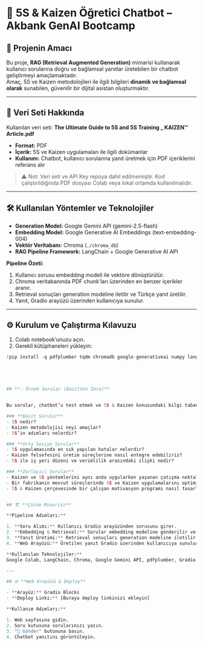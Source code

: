 # 💬 5S & Kaizen Öğretici Chatbot – Akbank GenAI Bootcamp

## 🚀 Projenin Amacı
Bu proje, **RAG (Retrieval Augmented Generation)** mimarisi kullanarak kullanıcı sorularına doğru ve bağlamsal yanıtlar üretebilen bir chatbot geliştirmeyi amaçlamaktadır.  
Amaç, 5S ve Kaizen metodolojileri ile ilgili bilgileri **dinamik ve bağlamsal olarak** sunabilen, güvenilir bir dijital asistan oluşturmaktır.

---

## 📄 Veri Seti Hakkında
Kullanılan veri seti: **The Ultimate Guide to 5S and 5S Training _ KAIZEN™ Article.pdf**  

- **Format:** PDF  
- **İçerik:** 5S ve Kaizen uygulamaları ile ilgili dokümanlar  
- **Kullanım:** Chatbot, kullanıcı sorularına yanıt üretmek için PDF içeriklerini referans alır  

> ⚠️ Not: Veri seti ve API Key repoya dahil edilmemiştir. Kod çalıştırıldığında PDF dosyası Colab veya lokal ortamda kullanılmalıdır.

---

## 🛠 Kullanılan Yöntemler ve Teknolojiler
- **Generation Model:** Google Gemini API (gemini-2.5-flash)  
- **Embedding Model:** Google Generative AI Embeddings (text-embedding-004)  
- **Vektör Veritabanı:** Chroma (`./chroma_db`)  
- **RAG Pipeline Framework:** LangChain + Google Generative AI API  

**Pipeline Özeti:**  
1. Kullanıcı sorusu embedding modeli ile vektöre dönüştürülür.  
2. Chroma veritabanında PDF chunk’ları üzerinden en benzer içerikler aranır.  
3. Retrieval sonuçları generation modeline iletilir ve Türkçe yanıt üretilir.  
4. Yanıt, Gradio arayüzü üzerinden kullanıcıya sunulur.

---

## ⚙️ Kurulum ve Çalıştırma Kılavuzu

1. Colab notebook’unuzu açın.  
2. Gerekli kütüphaneleri yükleyin:
```python
!pip install -q pdfplumber tqdm chromadb google-generativeai numpy langchain gradio





## **💡 Örnek Sorular (Basitten Zora)**


Bu sorular, chatbot’u test etmek ve 5S & Kaizen konusundaki bilgi tabanını göstermek için kullanılabilir.

### **Basit Sorular**
- 5S nedir?  
- Kaizen metodolojisi neyi amaçlar?  
- 5S’in adımları nelerdir?

### **Orta Seviye Sorular**
- 5S uygulamasında en sık yapılan hatalar nelerdir?  
- Kaizen felsefesini üretim süreçlerine nasıl entegre edebiliriz?  
- 5S ile iş yeri düzeni ve verimlilik arasındaki ilişki nedir?

### **Zorlayıcı Sorular**
- Kaizen ve 5S yöntemlerini aynı anda uygularken yaşanan çatışma noktaları nelerdir ve nasıl çözülür?  
- Bir fabrikanın mevcut süreçlerinde 5S ve Kaizen uygulamalarını optimize etmek için önerdiğiniz somut adımlar nelerdir?  
- 5S & Kaizen çerçevesinde bir çalışan motivasyon programı nasıl tasarlanır ve ölçümlenir?


## 🏗 **Çözüm Mimarisi**

**Pipeline Adımları:**

1. **Soru Alımı:** Kullanıcı Gradio arayüzünden sorusunu girer.  
2. **Embedding & Retrieval:** Sorular embedding modeline gönderilir ve PDF chunk’ları üzerinden en benzer içerikler getirilir.  
3. **Yanıt Üretimi:** Retrieval sonuçları generation modeline iletilir ve yanıt üretilir.  
4. **Web Arayüzü:** Üretilen yanıt Gradio üzerinden kullanıcıya sunulur.  

**Kullanılan Teknolojiler:**  
Google Colab, LangChain, Chroma, Google Gemini API, pdfplumber, Gradio

---

## 🌐 **Web Arayüzü & Deploy**

- **Arayüz:** Gradio Blocks  
- **Deploy Linki:** [Buraya deploy linkinizi ekleyin]

**Kullanım Adımları:**

1. Web sayfasına gidin.  
2. Soru kutusuna sorularınızı yazın.  
3. "🚀 Gönder" butonuna basın.  
4. Chatbot yanıtını görüntüleyin.







